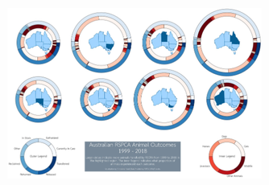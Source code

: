 ![week_30](https://github.com/christopher-reed/tidytuesday/blob/master/2020/week_30/images/RSPCA_animal_outcomes.jpg)
